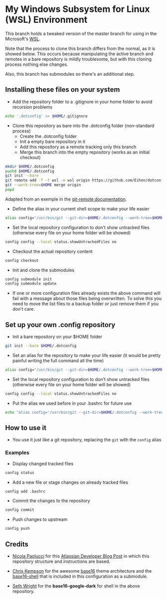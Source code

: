 # My Windows Subsystem for Linux (WSL) Environment

This branch holds a tweaked version of the master branch for using in the Microsoft's [WSL](https://en.wikipedia.org/wiki/Windows_Subsystem_for_Linux).

Note that the process to clone this branch differs from the normal, as it is showed below. This occurs because manipulating the active branch and remotes in a bare repository is mildly troublesome, but with this cloning process nothing else changes.

Also, this branch has submodules so there's an additional step.

## Installing these files on your system

+ Add the repository folder to a .gitignore in your home folder to avoid recursion problems

```bash
echo '.dotconfig' >> $HOME/.gitignore
```

+ Clone this repository as bare into the .dotconfig folder (non-standard process)
    + Create the .dotconfig folder
    + Init a empty bare repository in it
    + Add this repository as a remote tracking only this branch
    + Merge this branch into the empty repository (works as an initial checkout)
```bash
mkdir $HOME/.dotconfig
pushd $HOME/.dotconfig
git init --bare
git remote add -f -t wsl -m wsl origin https://github.com/Eihen/dotconfig
git --work-tree=$HOME merge origin
popd
```

Adapted from an exemple in the [git-remote documentation](https://git-scm.com/docs/git-remote).

+ Define the alias in your current shell scope to make your life easier

```bash
alias config="/usr/bin/git --git-dir=$HOME/.dotconfig --work-tree=$HOME"
```

+ Set the local repository configuration to don't show untracked files (otherwise every file on your home folder will be showed)

```bash
config config --local status.showUntrackedFiles no
```

+ Checkout the actual repository content

```bash
config checkout
```

+ Init and clone the submodules

```bash
config submodule init
config submodule update
```

+ If one or more configuration files already exists the above command will fail with a message about those files being overwritten. To solve this you need to move the list files to a backup folder or just remove them if you don't care.

## Set up your own .config repository

+ Init a bare repository on your $HOME folder

```bash
git init --bare $HOME/.dotconfig
```

+ Set an alias for the repository to make your life easier (it would be pretty painful writing the full command all the time)

```bash
alias config="/usr/bin/git --git-dir=$HOME/.dotconfig --work-tree=$HOME"
```

+ Set the local repository configuration to don't show untracked files (otherwise every file on your home folder will be showed)

```bash
config config --local status.showUntrackedFiles no
```

+ Put the alias we used before in your .bashrc for future use

```bash
echo "alias config='/usr/bin/git --git-dir=$HOME/.dotconfig --work-tree=$HOME'" >> $HOME/.bashrc
```

## How to use it

+ You use it just like a git repository, replacing the `git` with the `config` alias

### Examples

+ Display changed tracked files

```bash
config status
```

+ Add a new file or stage changes on already tracked files

```bash
config add .bashrc
```

+ Commit the changes to the repository

```bash
config commit
```

+ Push changes to upstream

```bash
config push
```

## Credits

+ [Nicola Paolucci](https://developer.atlassian.com/blog/authors/npaolucci/) for this [Atlassian Developer Blog Post](https://developer.atlassian.com/blog/2016/02/best-way-to-store-dotfiles-git-bare-repo/) in which this repository structure and instructions are based.

+ [Chris Kempson](https://github.com/chriskempson) for the awesome [base16](https://github.com/chriskempson/base16) theme architecture and the [base16-shell](https://github.com/chriskempson/base16-shell) that is included in this configuration as a submodule.

+ [Seth Wright](http://sethawright.com) for the **base16-google-dark** for shell in the above repository.
